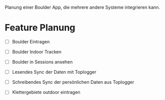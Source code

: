 Planung einer Boulder App, die mehrere andere Systeme integrieren kann.

# Feature Planung

- [ ] Boulder Eintragen
- [ ] Boulder Indoor Tracken
- [ ] Boulder in Sessions ansehen
- [ ] Lesendes Sync der Daten mit Toplogger
- [ ] Schreibendes Sync der persönlichen Daten aus Toplogger
- [ ] Klettergebiete outdoor eintragen


